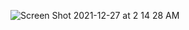 ![Screen Shot 2021-12-27 at 2 14 28 AM](https://user-images.githubusercontent.com/25471002/147450583-6c1bbafe-3f15-47b6-affb-c78d3948f216.png)
